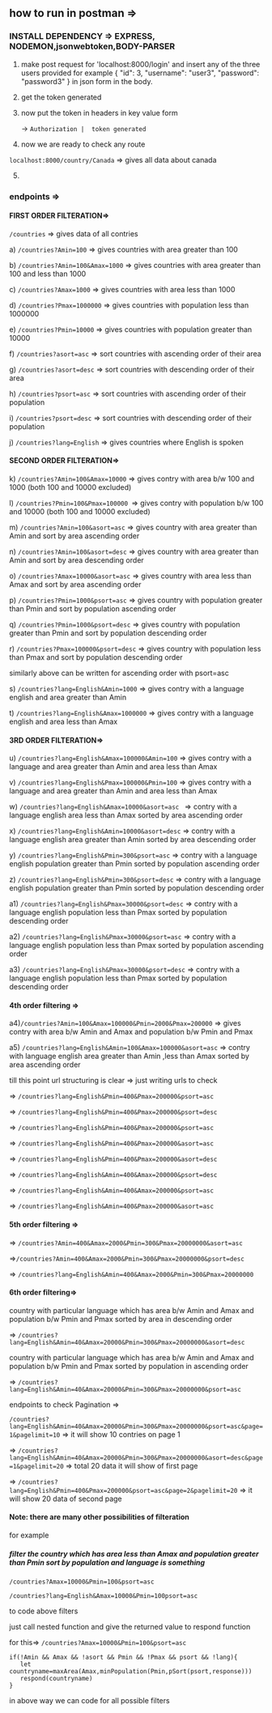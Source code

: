  

## how to run in postman => 

### INSTALL DEPENDENCY => EXPRESS, NODEMON,jsonwebtoken,BODY-PARSER

1. make post request for 'localhost:8000/login' and insert any of the three users provided for example { "id": 3, "username": "user3", "password": "password3" } in json form in the body.

2. get the token generated 

3. now put the token in headers in key value form 

   ->  `Authorization |  token generated`

4. now we are ready to check any route 

`localhost:8000/country/Canada` =>  gives all data about canada

5. 

### endpoints =>  

#### FIRST ORDER FILTERATION=>

`/countries` => gives data of all contries

a) `/countries?Amin=100`  => gives countries with area greater than 100

 b) `/countries?Amin=100&Amax=1000` => gives countries with area greater than 100 and less than 1000
 
c) `/countries?Amax=1000` => gives countries with area less than 1000

d) `/countries?Pmax=1000000`  => gives countries with population less than 1000000

e) `/countries?Pmin=10000`  => gives countries with population greater than 10000

f) `/countries?asort=asc` => sort countries with ascending order of their area 

g) `/countries?asort=desc` => sort countries with descending order of their area 

h) `/countries?psort=asc` => sort countries with ascending order of their population 

i) `/countries?psort=desc` => sort countries with descending order of their population

j) `/countries?lang=English`  => gives countries where English is spoken

#### SECOND ORDER FILTERATION=>

k) `/countries?Amin=100&Amax=10000`  => gives contry with area b/w 100 and 1000 (both 100 and 10000 excluded)

l) `/countries?Pmin=100&Pmax=100000 `=> gives contry with population b/w 100 and 10000 (both 100 and 10000 excluded)

m) `/countries?Amin=100&asort=asc`  => gives country with area greater than Amin and sort by area ascending order

n) `/countries?Amin=100&asort=desc`  => gives country with area greater than Amin and sort by area descending order

o) `/countries?Amax=10000&asort=asc` => gives country with area less than Amax and sort by area ascending order 

p) `/countries?Pmin=1000&psort=asc`  => gives country with population greater than Pmin and sort by population ascending order

q) `/countries?Pmin=1000&psort=desc`  => gives country with population greater than Pmin and sort by population descending order

r) `/countries?Pmax=100000&psort=desc`  => gives country with population less than Pmax and sort by population descending order

similarly above can be written for ascending order with psort=asc

s) `/countries?lang=English&Amin=1000` => gives contry with a language english and area greater than Amin

t) `/countries?lang=English&Amax=1000000` => gives contry with a language english and area less than Amax

#### 3RD ORDER FILTERATION=> 

u) `/countries?lang=English&Amax=100000&Amin=100` => gives contry with a language and area greater than Amin and area less than Amax

v) `/countries?lang=English&Pmax=100000&Pmin=100` => gives contry with a language and area greater than Amin and area less than Amax

w) `/countries?lang=English&Amax=10000&asort=asc ` => contry with a language english area less than Amax sorted by area ascending order

x) `/countries?lang=English&Amin=10000&asort=desc`  => contry with a language english area greater than Amin sorted by area descending order

y) `/countries?lang=English&Pmin=300&psort=asc` => contry with a language english population greater than Pmin sorted by population ascending order

z) `/countries?lang=English&Pmin=300&psort=desc` => contry with a language english population greater than Pmin sorted by population descending order

a1) `/countries?lang=English&Pmax=30000&psort=desc` => contry with a language english population less than Pmax sorted by population descending order

a2) `/countries?lang=English&Pmax=30000&psort=asc` => contry with a language english population less than Pmax sorted by population ascending order

a3) `/countries?lang=English&Pmax=30000&psort=desc` => contry with a language  english population less than Pmax sorted by population descending order

#### 4th order filtering =>

a4)`/countries?Amin=100&Amax=100000&Pmin=2000&Pmax=200000` => gives contry with area b/w Amin and Amax and population b/w Pmin and Pmax

a5) `/countries?lang=English&Amin=100&Amax=100000&asort=asc` => contry with language english area greater than Amin ,less than Amax sorted by area ascending order


till this point url structuring is clear => just writing urls to check 

=> `/countries?lang=English&Pmin=400&Pmax=200000&psort=asc`

=> `/countries?lang=English&Pmin=400&Pmax=200000&psort=desc`

=> `/countries?lang=English&Pmin=400&Pmax=200000&psort=asc`

=> `/countries?lang=English&Pmin=400&Pmax=200000&asort=asc`

=> `/countries?lang=English&Pmin=400&Pmax=200000&asort=desc`

=> `/countries?lang=English&Amin=400&Amax=200000&psort=desc`

=> `/countries?lang=English&Amin=400&Amax=200000&psort=asc`

=> `/countries?lang=English&Amin=400&Pmax=200000&asort=asc`

#### 5th order filtering => 

=> `/countries?Amin=400&Amax=2000&Pmin=300&Pmax=20000000&asort=asc`

=>`/countries?Amin=400&Amax=2000&Pmin=300&Pmax=20000000&psort=desc`

=> `/countries?lang=English&Amin=400&Amax=2000&Pmin=300&Pmax=20000000 `

#### 6th order filtering=>

country with particular language which has area b/w Amin and Amax and population b/w Pmin and Pmax sorted by area in descending order

=> `/countries?lang=English&Amin=40&Amax=20000&Pmin=300&Pmax=20000000&asort=desc`

country with particular language which has area b/w Amin and Amax and population b/w Pmin and Pmax sorted by population in ascending order

=> `/countries?lang=English&Amin=40&Amax=20000&Pmin=300&Pmax=20000000&psort=asc`

endpoints to check Pagination => 

`/countries?lang=English&Amin=40&Amax=20000&Pmin=300&Pmax=20000000&psort=asc&page=1&pagelimit=10` => it will show 10 contries on page 1

=>  `/countries?lang=English&Amin=40&Amax=20000&Pmin=300&Pmax=20000000&asort=desc&page=1&pagelimit=20`  => total 20 data it will show of first page

=>  `/countries?lang=English&Pmin=400&Pmax=200000&psort=asc&page=2&pagelimit=20`   => it will show 20 data of second page 


#### Note: there are many other possibilities of filteration 

for example 

##### filter the country which has area less than Amax and population greater than Pmin sort by population and language is something 

`/countries?Amax=10000&Pmin=100&psort=asc`

`/countries?lang=English&Amax=10000&Pmin=100psort=asc`

to code above filters 

just call nested function  and give the returned value to respond function 

for this=> `/countries?Amax=10000&Pmin=100&psort=asc`
```
if(!Amin && Amax && !asort && Pmin && !Pmax && psort && !lang){
   let countryname=maxArea(Amax,minPopulation(Pmin,pSort(psort,response)))
   respond(countryname)
}
```

in above way we can code for all possible filters

